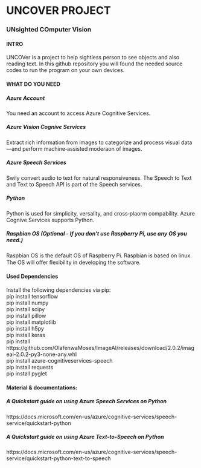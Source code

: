 <h1>UNCOVER PROJECT</h1>
<h3>UNsighted COmputer Vision</h3>

<h4>INTRO</h4>

UNCOVer is a project to help sightless person to see objects and also reading text. In this github repository you will found the needed source codes to run the program on your own devices.

<h4>WHAT DO YOU NEED</h4>

  <h5>Azure Account</h5>
  You need an account to access Azure Cognitive Services.

  <h5>Azure Vision Cognive Services</h5>
  Extract rich information from images to categorize and process visual data—and perform machine‑assisted moderaon of images.

  <h5>Azure Speech Services</h5>
  Swily convert audio to text for natural responsiveness. The Speech to Text and Text to Speech API is part of the Speech services.

  <h5>Python</h5>
  Python is used for simplicity, versality, and cross‑plaorm compability. Azure Cognive Services supports Python.

  <h5>Raspbian OS (Optional - If you don't use Raspberry Pi, use any OS you need.)</h5>
  Raspbian OS is the default OS of Raspberry Pi. Raspbian is based on linux. The OS will oﬀer ﬂexibility in developing the software.

<h4>Used Dependencies</h4>
Install the following dependencies via pip:
  <br/>
  pip install tensorflow
  <br/>
  pip install numpy
  <br/>
  pip install scipy
  <br/>
  pip install pillow
  <br/>
  pip install matplotlib
  <br/>
  pip install h5py
  <br/>
  pip install keras
  <br/>
  pip install https://github.com/OlafenwaMoses/ImageAI/releases/download/2.0.2/imageai-2.0.2-py3-none-any.whl
  <br/>
  pip install azure-cognitiveservices-speech
  <br/>
  pip install requests
  <br/>
  pip install pyglet
  <br/>

<h4>Material & documentations:</h4>
  <h5>A Quickstart guide on using Azure Speech Services on Python</h5>
  https://docs.microsoft.com/en-us/azure/cognitive-services/speech-service/quickstart-python
  <br/>
  <h5>A Quickstart guide on using Azure Text-to-Speech on Python</h5>
  https://docs.microsoft.com/en-us/azure/cognitive-services/speech-service/quickstart-python-text-to-speech
  <br/>
